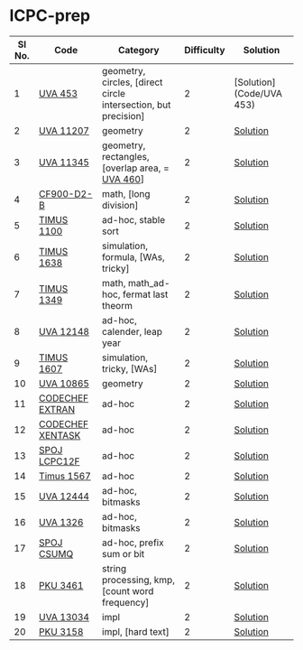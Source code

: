 # ICPC-prep
Sl No. | Code | Category | Difficulty | Solution
---|---|---|---|---
1 |[UVA 453](https://onlinejudge.org/index.php?option=onlinejudge&Itemid=8&page=show_problem&problem=394) | geometry, circles, [direct circle intersection, but precision] | 2 | [Solution](Code/UVA 453)
2 | [UVA 11207](https://onlinejudge.org/index.php?option=onlinejudge&Itemid=8&page=show_problem&problem=2148) | geometry | 2 | [Solution]()
3 | [UVA 11345](https://onlinejudge.org/index.php?option=com_onlinejudge&Itemid=8&page=show_problem&problem=2320) | geometry, rectangles, [overlap area, = [UVA 460](https://onlinejudge.org/index.php?option=onlinejudge&Itemid=8&page=show_problem&problem=401)] | 2 | [Solution]()
4 | [CF900-D2-B](https://codeforces.com/contest/900/problem/B) | math, [long division] | 2 | [Solution]()
5 | [TIMUS 1100](https://acm.timus.ru/problem.aspx?space=1&num=1100) | ad-hoc, stable sort | 2 | [Solution]()
6 | [TIMUS 1638](https://acm.timus.ru/problem.aspx?space=1&num=1638) | simulation, formula, [WAs, tricky] | 2 | [Solution]()
7 | [TIMUS 1349](https://acm.timus.ru/problem.aspx?space=1&num=1349) | math, math_ad-hoc, fermat last theorm | 2 | [Solution]()
8 | [UVA 12148](https://onlinejudge.org/index.php?option=onlinejudge&Itemid=8&page=show_problem&problem=3300) | ad-hoc, calender, leap year | 2 | [Solution]()
9 | [TIMUS 1607](https://acm.timus.ru/problem.aspx?space=1&num=1607) | simulation, tricky, [WAs] | 2 | [Solution]()
10 | [UVA 10865](https://onlinejudge.org/index.php?option=onlinejudge&page=show_problem&problem=1806) | geometry | 2 | [Solution]()
11 | [CODECHEF EXTRAN](https://www.codechef.com/problems/EXTRAN) | ad-hoc | 2 | [Solution]()
12 | [CODECHEF XENTASK](https://www.codechef.com/problems/XENTASK) | ad-hoc | 2 | [Solution]()
13 | [SPOJ LCPC12F](https://www.spoj.com/problems/LCPC12F/) | ad-hoc | 2 | [Solution]()
14 | [Timus 1567](https://acm.timus.ru/problem.aspx?space=1&num=1567) | ad-hoc | 2 | [Solution]()
15 | [UVA 12444](https://onlinejudge.org/index.php?option=onlinejudge&Itemid=8&page=show_problem&problem=3875) | ad-hoc, bitmasks | 2 | [Solution]()
16 | [UVA 1326](https://onlinejudge.org/index.php?option=onlinejudge&Itemid=8&page=show_problem&problem=4072) | ad-hoc, bitmasks | 2 | [Solution]()
17 | [SPOJ CSUMQ](https://www.spoj.com/problems/CSUMQ/) | ad-hoc, prefix sum or bit | 2 | [Solution]()
18 | [PKU 3461](http://poj.org/problem?id=3461) | string processing, kmp, [count word frequency] | 2 | [Solution]()
19 | [UVA 13034](https://onlinejudge.org/index.php?option=onlinejudge&Itemid=8&page=show_problem&problem=4932) |impl | 2 | [Solution]()
20 | [PKU 3158](http://poj.org/problem?id=3158) |impl, [hard text] | 2 | [Solution]()

